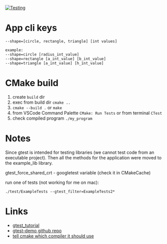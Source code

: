 [![Testing](https://github.com/kuznetsov-m/learn_gtest/actions/workflows/test.yml/badge.svg?branch=master)](https://github.com/kuznetsov-m/learn_gtest/actions/workflows/test.yml)

# App cli keys
```
--shape=[circle, rectangle, triangle] [int values]

example:
--shape=circle [radius_int_value]
--shape=rectangle [a_int_value] [b_int_value]
--shape=triangle [a_int_value] [h_int_value]
```

# CMake build
1. create `build` dir
2. exec from build dir `cmake ..`
3. `cmake --build .` or `make`
4. from VSCode Command Palette `CMake: Run Tests` or from terminal `CTest`
5. check compiled program `./my_program`

# Notes
Since gtest is intended for testing libraries (we cannot test code from an executable project). Then all the methods for the application were moved to the example_lib library.

gtest_force_shared_crt - googletest variable (check it in CMakeCache)

run one of tests (not working for me on mac):

`./test/ExampleTests --gtest_filter=ExampleTests2*`



# Links
- [gtest_tutorial](https://youtu.be/Lp1ifh9TuFI)
- [gtest-demo github repo](https://github.com/bast/gtest-demo)
- [tell cmake which compiler it should use](https://stackoverflow.com/a/63606463/10504918)
